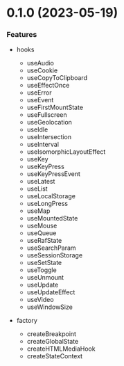 # 0.1.0 (2023-05-19)

### Features

- hooks
    - useAudio
    - useCookie
    - useCopyToClipboard
    - useEffectOnce
    - useError
    - useEvent
    - useFirstMountState
    - useFullscreen
    - useGeolocation
    - useIdle
    - useIntersection
    - useInterval
    - useIsomorphicLayoutEffect
    - useKey
    - useKeyPress
    - useKeyPressEvent
    - useLatest
    - useList
    - useLocalStorage
    - useLongPress
    - useMap
    - useMountedState
    - useMouse
    - useQueue
    - useRafState
    - useSearchParam
    - useSessionStorage
    - useSetState
    - useToggle
    - useUnmount
    - useUpdate
    - useUpdateEffect
    - useVideo
    - useWindowSize

- factory
    - createBreakpoint
    - createGlobalState
    - createHTMLMediaHook
    - createStateContext